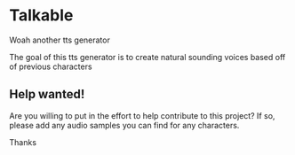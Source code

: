 # Talkable

Woah another tts generator

The goal of this tts generator is to create natural sounding voices based off of previous characters

## Help wanted!

Are you willing to put in the effort to help contribute to this project?
If so, please add any audio samples you can find for any characters.

Thanks
